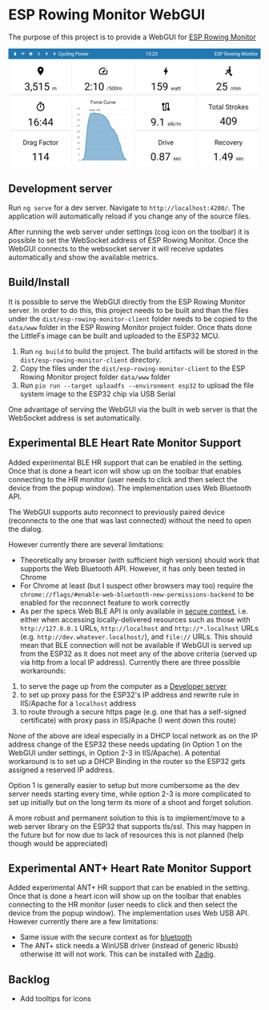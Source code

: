 # ESP Rowing Monitor WebGUI

The purpose of this project is to provide a WebGUI for [ESP Rowing Monitor](https://github.com/Abasz/ESPRowingMonitor)

![ESP Rowing Monitor WebGUI](docs/imgs/ESP-Rowing-Monitor-WebGUI.jpg)

## Development server

Run `ng serve` for a dev server. Navigate to `http://localhost:4200/`. The application will automatically reload if you change any of the source files.

After running the web server under settings (cog icon on the toolbar) it is possible to set the WebSocket address of ESP Rowing Monitor. Once the WebGUI connects to the websocket server it will receive updates automatically and show the available metrics.

## Build/Install

It is possible to serve the WebGUI directly from the ESP Rowing Monitor server. In order to do this, this project needs to be built and than the files under the `dist/esp-rowing-monitor-client` folder needs to be copied to the `data/www` folder in the ESP Rowing Monitor project folder. Once thats done the LittleFs image can be built and uploaded to the ESP32 MCU.

1. Run `ng build` to build the project. The build artifacts will be stored in the `dist/esp-rowing-monitor-client` directory.
2. Copy the files under the `dist/esp-rowing-monitor-client` to the ESP Rowing Monitor project folder `data/www` folder
3. Run `pio run --target uploadfs --environment esp32` to upload the file system image to the ESP32 chip via USB Serial

One advantage of serving the WebGUI via the built in web server is that the WebSocket address is set automatically.

## Experimental BLE Heart Rate Monitor Support

Added experimental BLE HR support that can be enabled in the setting. Once that is done a heart icon will show up on the toolbar that enables connecting to the HR monitor (user needs to click and then select the device from the popup window). The implementation uses Web Bluetooth API.

The WebGUI supports auto reconnect to previously paired device (reconnects to the one that was last connected) without the need to open the dialog.

However currently there are several limitations:

- Theoretically any browser (with sufficient high version) should work that supports the Web Bluetooth API. However, it has only been tested in Chrome
- For Chrome at least (but I suspect other browsers may too) require the `chrome://flags/#enable-web-bluetooth-new-permissions-backend` to be enabled for the reconnect feature to work correctly
- As per the specs Web BLE API is only available in [secure context](https://developer.mozilla.org/en-US/docs/Web/Security/Secure_Contexts), i.e. either when accessing locally-delivered resources such as those with `http://127.0.0.1` URLs, `http://localhost` and `http://*.localhost` URLs (e.g. `http://dev.whatever.localhost/`), and `file://` URLs. This should mean that BLE connection will not be available if WebGUI is served up from the ESP32 as it does not meet any of the above criteria (served up via http from a local IP address). Currently there are three possible workarounds:

1) to serve the page up from the computer as a [Developer server](#development-server)
2) to set up proxy pass for the ESP32's IP address and rewrite rule in IIS/Apache for a `localhost` address
3) to route through a secure https page (e.g. one that has a self-signed certificate) with proxy pass in IIS/Apache (I went down this route)

None of the above are ideal especially in a DHCP local network as on the IP address change of the ESP32 these needs updating (in Option 1 on the WebGUI under settings, in Option 2-3 in IIS/Apache). A potential workaround is to set up a DHCP Binding in the router so the ESP32 gets assigned a reserved IP address.

Option 1 is generally easier to setup but more cumbersome as the dev server needs starting every time, while option 2-3 is more complicated to set up initially but on the long term its more of a shoot and forget solution.

A more robust and permanent solution to this is to implement/move to a web server library on the ESP32 that supports tls/ssl. This may happen in the future but for now due to lack of resources this is not planned (help though would be appreciated)

## Experimental ANT+ Heart Rate Monitor Support

Added experimental ANT+ HR support that can be enabled in the setting. Once that is done a heart icon will show up on the toolbar that enables connecting to the HR monitor (user needs to click and then select the device from the popup window). The implementation uses Web USB API. However currently there are a few limitations:

- Same issue with the secure context as for [bluetooth](#experimental-ble-heart-rate-monitor-support)
- The ANT+ stick needs a WinUSB driver (instead of generic libusb) otherwise itt will not work. This can be installed with [Zadig](https://zadig.akeo.ie/).

## Backlog

- Add tooltips for icons
